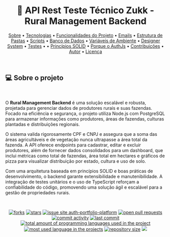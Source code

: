 <h1 align="center">
    🔐 API Rest Teste Técnico Zukk - Rural Management Backend
</h1>

<p align="center">
 <a href="#-sobre-o-projeto">Sobre</a> •
 <a href="#-tecnologias">Tecnologias</a> •
 <a href="#-funcionalidades">Funcionalidades do Projeto</a> •
 <a href="#-emails">Emails</a> •
 <a href="#-pastas">Estrutura de Pastas</a> •
 <a href="#-script">Scripts</a> •
 <a href="#-db">Banco de Dados</a> •
 <a href="#-v-ambiente">Variáveis de Ambiente</a> •
 <a href="#-designer-system">Designer System</a> •
 <a href="#-tests">Testes</a> • •
 <a href="#-solid">Princípios SOLID</a> •
 <a href="#-auth">Porque o AuthJs</a> •
 <a href="#-contribuir">Contribuições</a> •
 <a href="#-autor">Autor</a> •
 <a href="#-licença">Licença</a>
</p>

&nbsp;
<a id="-sobre-o-projeto"></a>

## 💻 Sobre o projeto

&nbsp;

O **Rural Management Backend** é uma solução escalável e robusta, projetada para gerenciar dados de produtores rurais e suas fazendas. Focado na eficiência e segurança, o projeto utiliza Node.js com PostgreSQL para armazenar informações como produtores, áreas de fazendas, culturas plantadas e distribuições regionais.

O sistema valida rigorosamente CPF e CNPJ e assegura que a soma das áreas agricultáveis e de vegetação nunca ultrapasse a área total da fazenda. A API oferece endpoints para cadastrar, editar e excluir produtores, além de fornecer dados consolidados para um dashboard, que inclui métricas como total de fazendas, área total em hectares e gráficos de pizza para visualizar distribuição por estado, cultura e uso de solo.

Com uma arquitetura baseada em princípios SOLID e boas práticas de desenvolvimento, o backend garante extensibilidade e manutenibilidade. A integração de testes unitários e o uso de TypeScript reforçam a confiabilidade do código, promovendo uma solução ágil e escalável para a gestão de propriedades rurais.

&nbsp;

<p align="center">
  <a href="https://github.com/DanielTeofilo97/technical-test-zukk/network/members"><img src="https://img.shields.io/github/forks/DanielTeofilo97/technical-test-zukk" alt="forks"></a>
  <a href="https://github.com/DanielTeofilo97/technical-test-zukk/stargazers"><img src="https://img.shields.io/github/stars/DanielTeofilo97/technical-test-zukk" alt="stars"></a>
  <a href="https://github.com/DanielTeofilo97/technical-test-zukk/issues"><img src="https://img.shields.io/github/issues/DanielTeofilo97/technical-test-zukk" alt="issue site auth-portfolio-platform" /></a>
  <a href="https://github.com/DanielTeofilo97/technical-test-zukk/pulls"><img src="https://img.shields.io/github/issues-pr/DanielTeofilo97/technical-test-zukk" alt="open pull requests"></a>
  <a href="https://github.com/DanielTeofilo97/technical-test-zukk/commits/main"><img src="https://img.shields.io/github/commit-activity/m/DanielTeofilo97/technical-test-zukk" alt="commit activity"></a>
  <a href="https://github.com/DanielTeofilo97/technical-test-zukk/commits/main"><img src="https://img.shields.io/github/last-commit/DanielTeofilo97/technical-test-zukk" alt="last commit"></a>
  <a href="https://github.com/DanielTeofilo97/technical-test-zukk"><img src="https://img.shields.io/github/languages/count/DanielTeofilo97/technical-test-zukk" alt="total amount of programming languages used in the project" /></a>
  <a href="https://github.com/DanielTeofilo97/technical-test-zukk"><img src="https://img.shields.io/github/languages/top/DanielTeofilo97/technical-test-zukk" alt="most used language in the projects" /></a>
  <a href="https://github.com/DanielTeofilo97/technical-test-zukk"><img src="https://img.shields.io/github/repo-size/DanielTeofilo97/technical-test-zukk" alt="repository size" /></a>
  <a href="#license"><img src="https://img.shields.io/github/license/DanielTeofilo97/technical-test-zukk?color=ff0000"></a>
<p>
